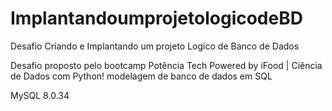 # ImplantandoumprojetologicodeBD
Desafio Criando e Implantando um projeto Logico de Banco de Dados

Desafio proposto pelo bootcamp Potência Tech Powered by iFood | Ciência de Dados com Python!
modelagem de banco de dados em SQL

MySQL 8.0.34

